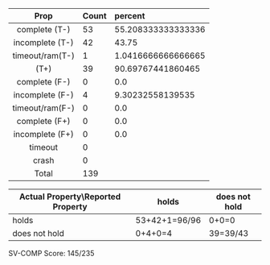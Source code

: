 
| Prop | Count | percent |
|:----:|:------|:--|
|complete   (T-)|53| 55.208333333333336 |
|incomplete (T-)|42|43.75 |
|timeout/ram(T-)|1|1.0416666666666665 |
|           (T+)|39|90.69767441860465 |
|complete   (F-)|0|0.0 |
|incomplete (F-)|4|9.30232558139535 |
|timeout/ram(F-)|0|0.0 |
|complete   (F+)|0|0.0 |
|incomplete (F+)|0|0.0 |
|timeout        |0| |
|crash          |0| |
|Total          |139| |

| Actual Property\Reported Property | holds | does not hold |
|------------------------------------|-------|---------------|
| holds | 53+42+1=96/96 | 0+0=0 |
| does not hold | 0+4+0=4 | 39=39/43 |

SV-COMP Score: 145/235

